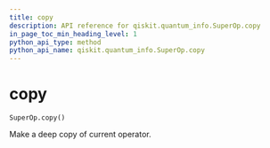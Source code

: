```yaml
---
title: copy
description: API reference for qiskit.quantum_info.SuperOp.copy
in_page_toc_min_heading_level: 1
python_api_type: method
python_api_name: qiskit.quantum_info.SuperOp.copy
---
```


# copy

<span id="qiskit.quantum_info.SuperOp.copy" />

`SuperOp.copy()`

Make a deep copy of current operator.

